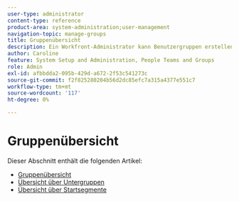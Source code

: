 ```yaml
---
user-type: administrator
content-type: reference
product-area: system-administration;user-management
navigation-topic: manage-groups
title: Gruppenübersicht
description: Ein Workfront-Administrator kann Benutzergruppen erstellen, die mit Ihrer Abteilungsstruktur übereinstimmen. Gruppen sind ähnlich, unterscheiden sich aber von Teams und Unternehmen. Der Workfront-Administrator gewährt Gruppen Zugriff auf die Bereiche der Workfront, in denen sie arbeiten und kommunizieren müssen. Jede Gruppe kann dann ihre Workfront-Informationen wie Benutzer, Vorlagen, benutzerdefinierte Formulare und Projekte von denen anderer Abteilungen trennen. Für jede Gruppe ist mindestens ein Gruppenadministrator erforderlich. Gruppenadministratoren können die Seite Gruppen verwenden, um ihre Gruppen an einem Ort zu verwalten. Sie können bis zu 14 Ebenen von Untergruppen unter einer Gruppe erstellen.
author: Caroline
feature: System Setup and Administration, People Teams and Groups
role: Admin
exl-id: afbbdda2-095b-429d-a672-2f53c541273c
source-git-commit: f2f825280204b56d2dc85efc7a315a4377e551c7
workflow-type: tm+mt
source-wordcount: '117'
ht-degree: 0%

---
```


# Gruppenübersicht

Dieser Abschnitt enthält die folgenden Artikel:

* [Gruppenübersicht](../../../administration-and-setup/manage-groups/groups-overview/groups.md)
* [Übersicht über Untergruppen](../../../administration-and-setup/manage-groups/groups-overview/subgroups.md)
* [Übersicht über Startsegmente](../../../administration-and-setup/manage-groups/groups-overview/home-groups.md)
